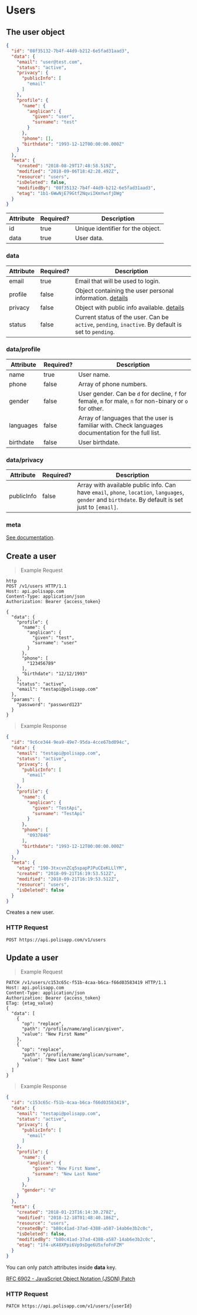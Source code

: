 # Users

## The user object

```json
{
  "id": "08f35132-7b4f-44d9-b212-6e5fad31aad3",
  "data": {
    "email": "user@test.com",
    "status": "active",
    "privacy": {
      "publicInfo": [
        "email"
      ]
    },
    "profile": {
      "name": {
        "anglican": {
          "given": "user",
          "surname": "test"
        }
      },
      "phone": [],
      "birthdate": "1993-12-12T00:00:00.000Z"
    }
  },
  "meta": {
    "created": "2018-08-29T17:48:58.519Z",
    "modified": "2018-09-06T18:42:28.492Z",
    "resource": "users",
    "isDeleted": false,
    "modifiedBy": "08f35132-7b4f-44d9-b212-6e5fad31aad3",
    "etag": "1b1-6WwNjE79Gtf2NqviIKmYwsfjDWg"
  }
}
```

Attribute | Required? | Description
--------- | --------- | -----------
id | true | Unique identifier for the object.
data | true | User data.

### data

Attribute | Required? | Description
--------- | --------- | -----------
email | true | Email that will be used to login.
profile | false | Object containing the user personal information. [details](#data/profile)
privacy | false | Object with public info available. [details](#data/privacy)
status | false | Current status of the user. Can be `active`, `pending`, `inactive`. By default is set to `pending`.

### data/profile

Attribute | Required? | Description
--------- | --------- | -----------
name | true | User name.
phone | false | Array of phone numbers.
gender | false | User gender. Can be `d` for decline, `f` for female, `m` for male, `n` for non-binary or `o` for other.
languages | false | Array of languages that the user is familiar with. Check languages documentation for the full list.
birthdate | false | User birthdate.

### data/privacy

Attribute | Required? | Description
--------- | --------- | -----------
publicInfo | false | Array with available public info. Can have `email`, `phone`, `location`, `languages`, `gender` and `birthdate`. By default is set just to `[email]`.

### meta

[See documentation](#metadata-object).

## Create a user

> Example Request

```
http
POST /v1/users HTTP/1.1
Host: api.polisapp.com
Content-Type: application/json
Authorization: Bearer {access_token}

{
  "data": {
    "profile": {
      "name": {
        "anglican": {
          "given": "test",
          "surname": "user"
        }
      },
      "phone": [
        "123456789"
      ],
      "birthdate": "12/12/1993"
    },
    "status": "active",
    "email": "testapi@polisapp.com"
  },
  "params": {
    "password": "password123"
  }
}
```

> Example Response

```json
{
  "id": "9c6ce344-9ea9-49e7-95da-4cce67bd094c",
  "data": {
    "email": "testapi@polisapp.com",
    "status": "active",
    "privacy": {
      "publicInfo": [
        "email"
      ]
    },
    "profile": {
      "name": {
        "anglican": {
          "given": "TestApi",
          "surname": "TestApi"
        }
      },
      "phone": [
        "0937846"
      ],
      "birthdate": "1993-12-12T00:00:00.000Z"
    }
  },
  "meta": {
    "etag": "190-3txcvnZCq5spapPJPuCEeKLLlYM",
    "created": "2018-09-21T16:19:53.512Z",
    "modified": "2018-09-21T16:19:53.512Z",
    "resource": "users",
    "isDeleted": false
  }
}
```

Creates a new user.

### HTTP Request

`POST https://api.polisapp.com/v1/users`

## Update a user

> Example Request

```http
PATCH /v1/users/c153c65c-f51b-4caa-b6ca-f66d03583419 HTTP/1.1
Host: api.polisapp.com
Content-Type: application/json
Authorization: Bearer {access_token}
ETag: {etag_value}
{
  "data": [
    {
      "op": "replace",
      "path": "/profile/name/anglican/given",
      "value": "New First Name"
    },
    {
      "op": "replace",
      "path": "/profile/name/anglican/surname",
      "value": "New Last Name"
    }
  ]
}
```

> Example Response

```json
{
  "id": "c153c65c-f51b-4caa-b6ca-f66d03583419",
  "data": {
    "email": "testapi@polisapp.com",
    "status": "active",
    "privacy": {
      "publicInfo": [
        "email"
      ]
    },
    "profile": {
      "name": {
        "anglican": {
          "given": "New First Name",
          "surname": "New Last Name"
        }
      },
      "gender": "d"
    }
  },
  "meta": {
    "created": "2018-01-23T16:14:30.278Z",
    "modified": "2018-12-18T01:48:40.186Z",
    "resource": "users",
    "createdBy": "b80c41ad-37ad-4388-a587-14ab6e3b2c0c",
    "isDeleted": false,
    "modifiedBy": "b80c41ad-37ad-4388-a587-14ab6e3b2c0c",
    "etag": "1f4-uK48XPpi6Vp9sDge6U5xfoFnFZM"
  }
}
```
<aside class="notice">
You can only patch attributes inside <b>data</b> key.
</aside>

[RFC 6902 - JavaScript Object Notation (JSON) Patch](https://tools.ietf.org/html/rfc6902)

### HTTP Request

`PATCH https://api.polisapp.com/v1/users/{userId}`

